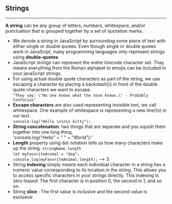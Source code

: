 ## Strings

---

**A string** can be any group of letters, numbers, whitespace, and/or punctuation that is grouped together by a set of quotation marks.

- We denote a string in JavaScript by surrounding some piece of text with either single or double quotes. Even though single or double quotes work in JavaScipt, many programming languages only represent strings using **double-quotes**.
- JavaScript strings can represent the entire Unicode character set. Thay means everything from the Roman alphabet to emojis can be included in your javaScript strings.
- For using actual double quote characters as part of the string, we use escaping a character by placing a backslash(\\) in front of the double quote characters we want to escape.  
  `"They say: \"No one knows what the nose knows.\" - Probably Confucius"`
- **Escape characters** are also used representing invisible text, we call whitespace. One example of whitespace is representing a new line(\n) in our text.  
  `console.log("Hello \n\n\n kitty");`
- **String concatenation**: two things that are separate and you squish them together into one long thing.  
  'console.log("Hello" + " " + "World");'
- **Length** property using dot notation tells us how many characters make up the string. `stringName.length`  
  `let myFavoriteAnimal = "dog";`  
  `console.log(myFavoriteAnimal.length);` --> 3
- String **indexing** simply means each individual character in a string has a numeric value corresponding to its location in the string. This allows you to access specific characters in your strings directly. This indexing is zero-based: The first character is in position 0, the second in 1, and so on.
- String **slice** : The first value is inclusive and the second value is exclusive

